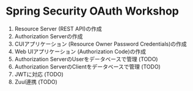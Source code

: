 # Spring Security OAuth Workshop

1. Resource Server (REST API)の作成
1. Authorization Serverの作成
1. CUIアプリケーション (Resource Owner Password Credentials)の作成
1. Web UIアプリケーション (Authorization Code)の作成
1. Authorization ServerのUserをデータベースで管理 (TODO)
1. Authorization ServerのClientをデータベースで管理 (TODO)
1. JWTに対応 (TODO)
1. Zuul連携 (TODO)
